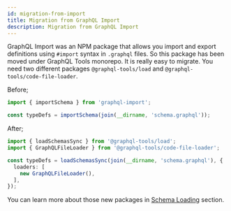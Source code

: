 ```yaml
---
id: migration-from-import
title: Migration from GraphQL Import
description: Migration from GraphQL Import
---
```


GraphQL Import was an NPM package that allows you import and export definitions using `#import` syntax in `.graphql` files. So this package has been moved under GraphQL Tools monorepo. It is really easy to migrate. You need two different packages `@graphql-tools/load` and `@graphql-tools/code-file-loader`.

Before;
```ts
import { importSchema } from 'graphql-import';

const typeDefs = importSchema(join(__dirname, 'schema.graphql'));
```

After;
```ts
import { loadSchemasSync } from '@graphql-tools/load';
import { GraphQLFileLoader } from '@graphql-tools/code-file-loader';

const typeDefs = loadSchemasSync(join(__dirname, 'schema.graphql'), {
  loaders: [
    new GraphQLFileLoader(),
  ],
});
```

You can learn more about those new packages in [Schema Loading](/docs/schema-loading) section.

